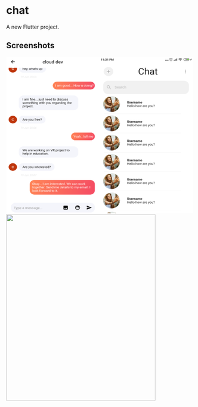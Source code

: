 # chat

A new Flutter project.

## Screenshots
<img src="flutter_02.png" height=420 width=250/><img src="flutter_01.png" height=420 width=250/>
<img src="iPhone X-XS-11 Pro – 2.jpg" height=500 width=400/>



